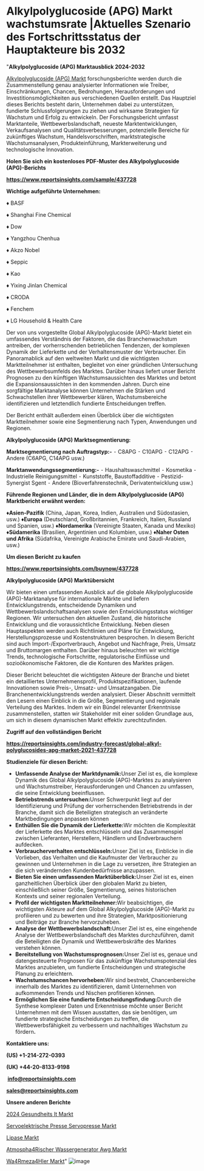 # Alkylpolyglucoside (APG) Markt wachstumsrate |Aktuelles Szenario des Fortschrittsstatus der Hauptakteure bis 2032

"<strong><b>Alkylpolyglucoside (APG) Marktausblick 2024-2032</b></strong>

<a href=https://www.reportsinsights.com/sample/437728>Alkylpolyglucoside (APG) Markt</a> forschungsberichte werden durch die Zusammenstellung genau analysierter Informationen wie Treiber, Einschränkungen, Chancen, Bedrohungen, Herausforderungen und Investitionsmöglichkeiten aus verschiedenen Quellen erstellt. Das Hauptziel dieses Berichts besteht darin, Unternehmen dabei zu unterstützen, fundierte Schlussfolgerungen zu ziehen und wirksame Strategien für Wachstum und Erfolg zu entwickeln. Der Forschungsbericht umfasst Marktanteile, Wettbewerbslandschaft, neueste Marktentwicklungen, Verkaufsanalysen und Qualitätsverbesserungen, potenzielle Bereiche für zukünftiges Wachstum, Handelsvorschriften, marktstrategische Wachstumsanalysen, Produkteinführung, Markterweiterung und technologische Innovation.

<strong><b>Holen Sie sich ein kostenloses PDF-Muster des Alkylpolyglucoside (APG)-Berichts</b></strong>

<a href=https://www.reportsinsights.com/sample/437728><strong><u>https://www.reportsinsights.com/sample/437728</u></strong></a>

<strong>Wichtige aufgeführte Unternehmen:</strong>

♦ BASF

♦ Shanghai Fine Chemical

♦ Dow

♦ Yangzhou Chenhua

♦ Akzo Nobel

♦ Seppic

♦ Kao

♦ Yixing Jinlan Chemical

♦ CRODA

♦ Fenchem

♦ LG Household & Health Care

Der von uns vorgestellte Global Alkylpolyglucoside (APG)-Markt bietet ein umfassendes Verständnis der Faktoren, die das Branchenwachstum antreiben, der vorherrschenden betrieblichen Tendenzen, der komplexen Dynamik der Lieferkette und der Verhaltensmuster der Verbraucher. Ein Panoramablick auf den weltweiten Markt und die wichtigsten Marktteilnehmer ist enthalten, begleitet von einer gründlichen Untersuchung des Wettbewerbsumfelds des Marktes. Darüber hinaus liefert unser Bericht Prognosen zu den künftigen Wachstumsaussichten des Marktes und betont die Expansionsaussichten in den kommenden Jahren. Durch eine sorgfältige Marktanalyse können Unternehmen die Stärken und Schwachstellen ihrer Wettbewerber klären, Wachstumsbereiche identifizieren und letztendlich fundierte Entscheidungen treffen.

Der Bericht enthält außerdem einen Überblick über die wichtigsten Marktteilnehmer sowie eine Segmentierung nach Typen, Anwendungen und Regionen.

<strong>Alkylpolyglucoside (APG) Marktsegmentierung:</strong>

<strong>Marktsegmentierung nach Auftragstyp:-</strong>
⁃ C8APG
⁃ C10APG
⁃ C12APG
⁃ Andere (C6APG, C14APG usw.)

<strong>Marktanwendungssegmentierung:-</strong>
⁃ Haushaltswaschmittel
⁃ Kosmetika
⁃ Industrielle Reinigungsmittel
⁃ Kunststoffe, Baustoffadditive
⁃ Pestizid-Synergist Sgent
⁃ Andere (Bioverfahrenstechnik, Derivatentwicklung usw.)

<strong><b>Führende Regionen und Länder, die in dem Alkylpolyglucoside (APG) Marktbericht erwähnt werden:</b></strong>

<strong><b>♦Asien-Pazifik</b></strong> (China, Japan, Korea, Indien, Australien und Südostasien, usw.)
<strong><b>♦Europa</b></strong> (Deutschland, Großbritannien, Frankreich, Italien, Russland und Spanien, usw.)
♦<strong><b>Nordamerika</b></strong> (Vereinigte Staaten, Kanada und Mexiko)
<strong><b>♦Südamerika</b></strong> (Brasilien, Argentinien und Kolumbien, usw.)
<strong><b>♦Naher Osten und Afrika</b></strong> (Südafrika, Vereinigte Arabische Emirate und Saudi-Arabien, usw.)

<strong>Um diesen Bericht zu kaufen</strong>

<a href=https://www.reportsinsights.com/buynow/437728><strong><u>https://www.reportsinsights.com/buynow/437728</u></strong></a>

<strong>Alkylpolyglucoside (APG) Marktübersicht</strong>

Wir bieten einen umfassenden Ausblick auf die globale Alkylpolyglucoside (APG)-Marktanalyse für internationale Märkte und liefern Entwicklungstrends, entscheidende Dynamiken und Wettbewerbslandschaftsanalysen sowie den Entwicklungsstatus wichtiger Regionen. Wir untersuchen den aktuellen Zustand, die historische Entwicklung und die voraussichtliche Entwicklung. Neben diesen Hauptaspekten werden auch Richtlinien und Pläne für Entwicklung, Herstellungsprozesse und Kostenstrukturen besprochen. In diesem Bericht sind auch Import-/Exportverbrauch, Angebot und Nachfrage, Preis, Umsatz und Bruttomargen enthalten. Darüber hinaus beleuchten wir wichtige Trends, technologische Fortschritte, regulatorische Einflüsse und sozioökonomische Faktoren, die die Konturen des Marktes prägen.

Dieser Bericht beleuchtet die wichtigsten Akteure der Branche und bietet ein detailliertes Unternehmensprofil, Produktspezifikationen, laufende Innovationen sowie Preis-, Umsatz- und Umsatzangaben. Die Branchenentwicklungstrends werden analysiert. Dieser Abschnitt vermittelt den Lesern einen Einblick in die Größe, Segmentierung und regionale Verteilung des Marktes. Indem wir ein Bündel relevanter Erkenntnisse zusammenstellen, statten wir Stakeholder mit einer soliden Grundlage aus, um sich in diesem dynamischen Markt effektiv zurechtzufinden.

<strong>Zugriff auf den vollständigen Bericht</strong>

<a href=https://reportsinsights.com/industry-forecast/global-alkyl-polyglucosides-apg-market-2021-437728><strong>https://reportsinsights.com/industry-forecast/global-alkyl-polyglucosides-apg-market-2021-437728</strong></a>

<strong>Studienziele für diesen Bericht:</strong>
<ul>
  <li><strong>Umfassende Analyse der Marktdynamik:</strong>Unser Ziel ist es, die komplexe Dynamik des Global Alkylpolyglucoside (APG)-Marktes zu analysieren und Wachstumstreiber, Herausforderungen und Chancen zu umfassen, die seine Entwicklung beeinflussen.</li>
  <li><strong>Betriebstrends untersuchen:</strong>Unser Schwerpunkt liegt auf der Identifizierung und Prüfung der vorherrschenden Betriebstrends in der Branche, damit sich die Beteiligten strategisch an veränderte Marktbedingungen anpassen können</li>
  <li><strong>Enthüllen Sie die Dynamik der Lieferkette:</strong>Wir möchten die Komplexität der Lieferkette des Marktes entschlüsseln und das Zusammenspiel zwischen Lieferanten, Herstellern, Händlern und Endverbrauchern aufdecken.</li>
  <li><strong>Verbraucherverhalten entschlüsseln:</strong>Unser Ziel ist es, Einblicke in die Vorlieben, das Verhalten und die Kaufmuster der Verbraucher zu gewinnen und Unternehmen in die Lage zu versetzen, ihre Strategien an die sich verändernden Kundenbedürfnisse anzupassen.</li>
  <li><strong>Bieten Sie einen umfassenden Marktüberblick:</strong>Unser Ziel ist es, einen ganzheitlichen Überblick über den globalen Markt zu bieten, einschließlich seiner Größe, Segmentierung, seines historischen Kontexts und seiner regionalen Verteilung.</li>
  <li><strong>Profil der wichtigsten Marktteilnehmer:</strong>Wir beabsichtigen, die wichtigsten Akteure auf dem Global Alkylpolyglucoside (APG)-Markt zu profilieren und zu bewerten und ihre Strategien, Marktpositionierung und Beiträge zur Branche hervorzuheben.</li>
  <li><strong>Analyse der Wettbewerbslandschaft:</strong>Unser Ziel ist es, eine eingehende Analyse der Wettbewerbslandschaft des Marktes durchzuführen, damit die Beteiligten die Dynamik und Wettbewerbskräfte des Marktes verstehen können.</li>
  <li><strong>Bereitstellung von Wachstumsprognosen:</strong>Unser Ziel ist es, genaue und datengesteuerte Prognosen für das zukünftige Wachstumspotenzial des Marktes anzubieten, um fundierte Entscheidungen und strategische Planung zu erleichtern.</li>
  <li><strong>Wachstumschancen hervorheben:</strong>Wir sind bestrebt, Chancenbereiche innerhalb des Marktes zu identifizieren, damit Unternehmen von aufkommenden Trends und Nischen profitieren können.</li>
  <li><strong>Ermöglichen Sie eine fundierte Entscheidungsfindung:</strong>Durch die Synthese komplexer Daten und Erkenntnisse möchte unser Bericht Unternehmen mit dem Wissen ausstatten, das sie benötigen, um fundierte strategische Entscheidungen zu treffen, die Wettbewerbsfähigkeit zu verbessern und nachhaltiges Wachstum zu fördern<strong>.</strong></li>
</ul>
<strong>Kontaktiere uns:</strong>

<strong>(US) +1-214-272-0393</strong>

<strong>(UK) +44-20-8133-9198</strong>

<strong> </strong><a href=info@reportsinsights.com><strong><u>info@reportsinsights.com</u></strong></a>

<a href=sales@reportsinsights.com><strong><u>sales@reportsinsights.com</u></strong></a>

<strong>Unsere anderen Berichte</strong>

<a href=https://de.linkedin.com/pulse/2024-gesundheits-it-markt-nachfrage-5ijpf/>2024 Gesundheits It Markt</a>

<a href=https://de.linkedin.com/pulse/servoelektrische-presse-servopresse-markt-i2tmf/>Servoelektrische Presse Servopresse Markt</a>

<a href=https://de.linkedin.com/pulse/lipase-markt-umsatz-und-reginalprognose-bis-2030>Lipase Markt</a>

<a href=https://de.linkedin.com/pulse/atmosph%C3%A4rischer-wassergenerator-awg-markt-2024/>Atmospha4Rischer Wassergenerator Awg Markt</a>

<a href=https://de.linkedin.com/pulse/w%C3%A4rmez%C3%A4hler-markt-20232028-marktdynamik-kfykc/>Wa4Rmeza4Hler Markt</a>"
![image](https://github.com/Jaayaachit/RItrends/assets/158452289/4c32b297-b3fd-407f-803e-6502f3f35921)
